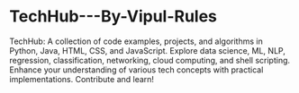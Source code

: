 # TechHub---By-Vipul-Rules
TechHub: A collection of code examples, projects, and algorithms in Python, Java, HTML, CSS, and JavaScript. Explore data science, ML, NLP, regression, classification, networking, cloud computing, and shell scripting. Enhance your understanding of various tech concepts with practical implementations. Contribute and learn!
